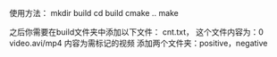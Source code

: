 使用方法：
mkdir build
cd build
cmake ..
make

之后你需要在build文件夹中添加以下文件：
cnt.txt， 这个文件内容为：0
video.avi/mp4 内容为需标记的视频
添加两个文件夹：positive，negative
